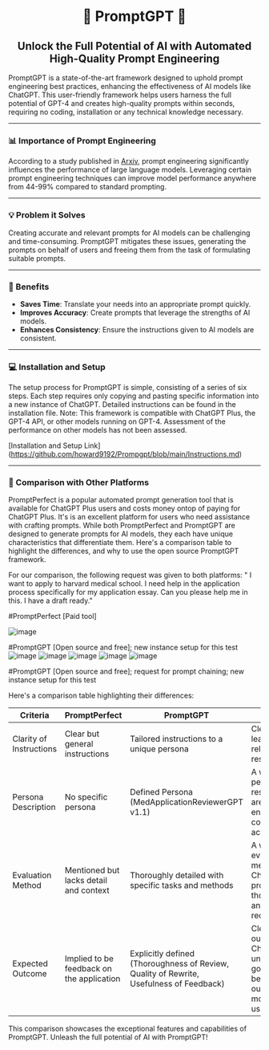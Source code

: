 # <div align="center">🚀 PromptGPT 🚀</div>

## <div align="center">Unlock the Full Potential of AI with Automated High-Quality Prompt Engineering</div>

PromptGPT is a state-of-the-art framework designed to uphold prompt engineering best practices, enhancing the effectiveness of AI models like ChatGPT. This user-friendly framework helps users harness the full potential of GPT-4 and creates high-quality prompts within seconds, requiring no coding, installation or any technical knowledge necessary.

<div align="center">

---

</div>

### 📊 Importance of Prompt Engineering 

According to a study published in [Arxiv](https://arxiv.org/pdf/2201.11903.pdf), prompt engineering significantly influences the performance of large language models. Leveraging certain prompt engineering techniques can improve model performance anywhere from 44-99% compared to standard prompting.

<div align="center">

---

</div>

### 💡 Problem it Solves 

Creating accurate and relevant prompts for AI models can be challenging and time-consuming. PromptGPT mitigates these issues, generating the prompts on behalf of users and freeing them from the task of formulating suitable prompts.

<div align="center">

---

</div>

### 🚀 Benefits

- **Saves Time**: Translate your needs into an appropriate prompt quickly.
- **Improves Accuracy**: Create prompts that leverage the strengths of AI models.
- **Enhances Consistency**: Ensure the instructions given to AI models are consistent.

<div align="center">

---

</div>

### 💻 Installation and Setup

The setup process for PromptGPT is simple, consisting of a series of six steps. Each step requires only copying and pasting specific information into a new instance of ChatGPT. Detailed instructions can be found in the installation file. Note: This framework is compatible with ChatGPT Plus, the GPT-4 API, or other models running on GPT-4. Assessment of the performance on other models has not been assessed. 

[Installation and Setup Link] (https://github.com/howard9192/Prompgpt/blob/main/Instructions.md)

<div align="center">

---

</div>

### 🥊 Comparison with Other Platforms

PromptPerfect is a popular automated prompt generation tool that is available for ChatGPT Plus users and costs money ontop of paying for ChatGPT Plus. It's is an excellent platform for users who need assistance with crafting prompts. While both PromptPerfect and PromptGPT are designed to generate prompts for AI models, they each have unique characteristics that differentiate them. Here's a comparison table to highlight the differences, and why to use the open source PromptGPT framework.


For our comparison, the following request was given to both platforms: " I want to apply to harvard medical school. I need help in the application process specifically for my application essay. Can you please help me in this. I have a draft ready."

#PromptPerfect [Paid tool]

![image](https://github.com/howard9192/Prompgpt/assets/26611065/593dc1e0-6ae9-4e4a-ad4f-0680e09ea0f6)

#PromptGPT [Open source and free]; new instance setup for this test
![image](https://github.com/howard9192/Prompgpt/assets/26611065/3a449dc5-5a26-4e59-a042-b8eace7af9b0)
![image](https://github.com/howard9192/Prompgpt/assets/26611065/2fc26f1b-76f9-4cd9-972c-4c817b5f64a8)
![image](https://github.com/howard9192/Prompgpt/assets/26611065/d0d6f610-1b75-4c1f-8238-4b02a5b6d6a2)
![image](https://github.com/howard9192/Prompgpt/assets/26611065/7e2c8844-6e4e-44e6-9633-5feecbeacfd3)
![image](https://github.com/howard9192/Prompgpt/assets/26611065/306e8b5c-5e02-4f48-91f5-a6d746c8e12b)

#PromptGPT [Open source and free]; request for prompt chaining; new instance setup for this test

Here's a comparison table highlighting their differences:

| Criteria | PromptPerfect | PromptGPT | Importance |
| --- | --- | --- | --- |
| Clarity of Instructions | Clear but general instructions | Tailored instructions to a unique persona | Clear instructions lead to more relevant responses |
| Persona Description | No specific persona | Defined Persona (MedApplicationReviewerGPT v1.1) | A well-defined persona leads to responses that are more engaging and contextually accurate |
| Evaluation Method | Mentioned but lacks detail and context | Thoroughly detailed with specific tasks and methods | A well-detailed evaluation method guides ChatGPT to provide a more thorough analysis and insightful recommendations |
| Expected Outcome | Implied to be feedback on the application | Explicitly defined (Thoroughness of Review, Quality of Rewrite, Usefulness of Feedback) | Clearly defined outcome helps ChatGPT to understand the goal of the task better, leading to outputs that are more aligned with user's intent |

This comparison showcases the exceptional features and capabilities of PromptGPT. Unleash the full potential of AI with PromptGPT!
